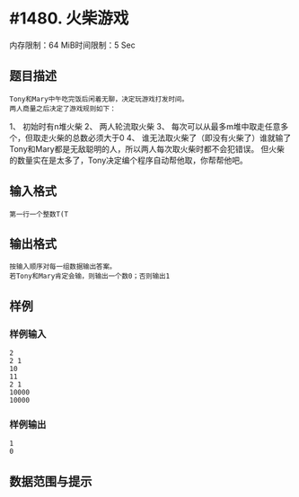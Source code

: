 # #1480. 火柴游戏

内存限制：64 MiB时间限制：5 Sec

## 题目描述

    Tony和Mary中午吃完饭后闲着无聊，决定玩游戏打发时间。
    两人商量之后决定了游戏规则如下：
1、	初始时有n堆火柴
2、	两人轮流取火柴
3、	每次可以从最多m堆中取走任意多个，但取走火柴的总数必须大于0
4、	谁无法取火柴了（即没有火柴了）谁就输了
Tony和Mary都是无敌聪明的人，所以两人每次取火柴时都不会犯错误。
但火柴的数量实在是太多了，Tony决定编个程序自动帮他取，你帮帮他吧。

## 输入格式

    第一行一个整数T(T

## 输出格式

    按输入顺序对每一组数据输出答案。
    若Tony和Mary肯定会输，则输出一个数0；否则输出1

## 样例

### 样例输入

    
    2
    2 1
    10
    11
    2 1
    10000
    10000
    
    

### 样例输出

    
    1
    0
    
    

## 数据范围与提示
